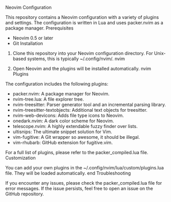Neovim Configuration

This repository contains a Neovim configuration with a variety of plugins and settings. The configuration is written in Lua and uses packer.nvim as a package manager.
Prerequisites

- Neovim 0.5 or later
- Git
Installation

1. Clone this repository into your Neovim configuration directory. For Unix-based systems, this is typically ~/.config/nvim/.
nvim

2. Open Neovim and the plugins will be installed automatically.
nvim
Plugins

The configuration includes the following plugins:

- packer.nvim: A package manager for Neovim.
- nvim-tree.lua: A file explorer tree.
- nvim-treesitter: Parser generator tool and an incremental parsing library.
- nvim-treesitter-textobjects: Additional text objects for treesitter.
- nvim-web-devicons: Adds file type icons to Neovim.
- onedark.nvim: A dark color scheme for Neovim.
- telescope.nvim: A highly extendable fuzzy finder over lists.
- ultisnips: The ultimate snippet solution for Vim.
- vim-fugitive: A Git wrapper so awesome, it should be illegal.
- vim-rhubarb: GitHub extension for fugitive.vim.

For a full list of plugins, please refer to the packer_compiled.lua file.
Customization

You can add your own plugins in the ~/.config/nvim/lua/custom/plugins.lua file. They will be loaded automatically.
end
Troubleshooting

If you encounter any issues, please check the packer_compiled.lua file for error messages. If the issue persists, feel free to open an issue on the GitHub repository.
